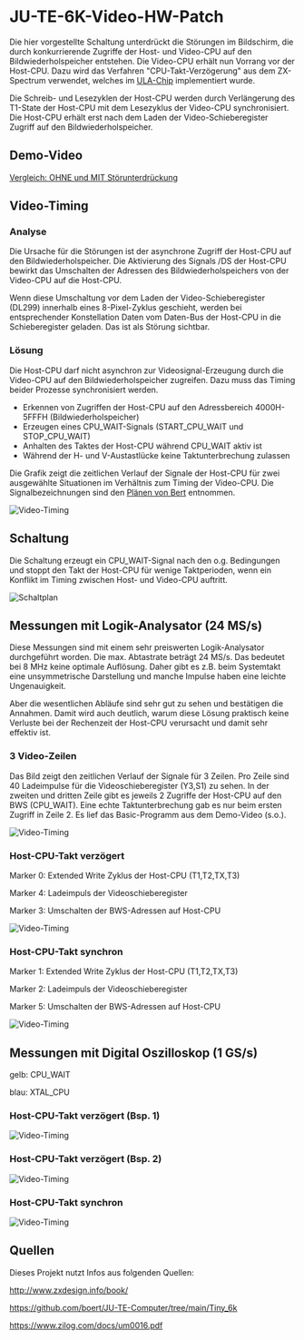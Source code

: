 # JU-TE-6K-Video-HW-Patch
Die hier vorgestellte Schaltung unterdrückt die Störungen im Bildschirm, die durch konkurrierende Zugriffe der Host- und Video-CPU auf den Bildwiederholspeicher entstehen. Die Video-CPU erhält nun Vorrang vor der Host-CPU. Dazu wird das Verfahren "CPU-Takt-Verzögerung" aus dem ZX-Spectrum verwendet, welches im [ULA-Chip](http://www.zxdesign.info/book/) implementiert wurde.

Die Schreib- und Lesezyklen der Host-CPU werden durch Verlängerung des T1-State der Host-CPU mit dem Lesezyklus der Video-CPU synchronisiert. Die Host-CPU erhält erst nach dem Laden der Video-Schieberegister Zugriff auf den Bildwiederholspeicher.

## Demo-Video
[Vergleich: OHNE und MIT Störunterdrückung](https://nextcloud-ext.peppermint.de/s/J6zgPi3iB5reWo2)


## Video-Timing

### Analyse
Die Ursache für die Störungen ist der asynchrone Zugriff der Host-CPU auf den Bildwiederholspeicher. Die Aktivierung des Signals /DS der Host-CPU bewirkt das Umschalten der Adressen des Bildwiederholspeichers von der Video-CPU auf die Host-CPU. 

Wenn diese Umschaltung vor dem Laden der Video-Schieberegister (DL299) innerhalb eines 8-Pixel-Zyklus geschieht, werden bei entsprechender Konstellation Daten vom Daten-Bus der Host-CPU in die Schieberegister geladen. Das ist als Störung sichtbar.

### Lösung
Die Host-CPU darf nicht asynchron zur Videosignal-Erzeugung durch die Video-CPU auf den Bildwiederholspeicher zugreifen. Dazu muss das Timing beider Prozesse synchronisiert werden. 

- Erkennen von Zugriffen der Host-CPU auf den Adressbereich 4000H-5FFFH (Bildwiederholspeicher)
- Erzeugen eines CPU_WAIT-Signals (START_CPU_WAIT und STOP_CPU_WAIT)
- Anhalten des Taktes der Host-CPU während CPU_WAIT aktiv ist
- Während der H- und V-Austastlücke keine Taktunterbrechung zulassen

Die Grafik zeigt die zeitlichen Verlauf der Signale der Host-CPU für zwei ausgewählte Situationen im Verhältnis zum Timing der Video-CPU. Die Signalbezeichnungen sind den [Plänen von Bert](https://github.com/boert/JU-TE-Computer/tree/main/Tiny_6k) entnommen.

![Video-Timing](/Bilder/Video-Timing.png)

## Schaltung
Die Schaltung erzeugt ein CPU_WAIT-Signal nach den o.g. Bedingungen und stoppt den Takt der Host-CPU für wenige Taktperioden, wenn ein Konflikt im Timing zwischen Host- und Video-CPU auftritt.   

![Schaltplan](/Bilder/Schaltplan.png)

## Messungen mit Logik-Analysator (24 MS/s)
Diese Messungen sind mit einem sehr preiswerten Logik-Analysator durchgeführt worden. Die max. Abtastrate beträgt 24 MS/s. Das bedeutet bei 8 MHz keine optimale Auflösung. Daher gibt es z.B. beim Systemtakt eine unsymmetrische Darstellung und manche Impulse haben eine leichte Ungenauigkeit. 

Aber die wesentlichen Abläufe sind sehr gut zu sehen und bestätigen die Annahmen. Damit wird auch deutlich, warum diese Lösung praktisch keine Verluste bei der Rechenzeit der Host-CPU verursacht und damit sehr effektiv ist. 

### 3 Video-Zeilen 
Das Bild zeigt den zeitlichen Verlauf der Signale für 3 Zeilen. Pro Zeile sind 40 Ladeimpulse für die Videoschieberegister (Y3,S1) zu sehen. In der zweiten und dritten Zeile gibt es jeweils 2 Zugriffe der Host-CPU auf den BWS (CPU_WAIT). Eine echte Taktunterbrechung gab es nur beim ersten Zugriff in Zeile 2. Es lief das Basic-Programm aus dem Demo-Video (s.o.).

![Video-Timing](/Bilder/LA_Timing_Zeile.png)

### Host-CPU-Takt verzögert

Marker 0: Extended Write Zyklus der Host-CPU (T1,T2,TX,T3)

Marker 4: Ladeimpuls der Videoschieberegister

Marker 3: Umschalten der BWS-Adressen auf Host-CPU

![Video-Timing](/Bilder/LA_Timing_verzögert.png)

### Host-CPU-Takt synchron

Marker 1: Extended Write Zyklus der Host-CPU (T1,T2,TX,T3)

Marker 2: Ladeimpuls der Videoschieberegister

Marker 5: Umschalten der BWS-Adressen auf Host-CPU

![Video-Timing](/Bilder/LA_Timing_synchron.png)

## Messungen mit Digital Oszilloskop (1 GS/s)

gelb: CPU_WAIT

blau: XTAL_CPU

### Host-CPU-Takt verzögert (Bsp. 1)

![Video-Timing](/Bilder/Timing-verzögert1.png)

### Host-CPU-Takt verzögert (Bsp. 2)

![Video-Timing](/Bilder/Timing-verzögert2.png)

### Host-CPU-Takt synchron

![Video-Timing](/Bilder/Timing-synchron.png)

## Quellen

[^1]: [The ZX Spectrum ULA: How to design a microcomputer](http://www.zxdesign.info/book/)



Dieses Projekt nutzt Infos aus folgenden Quellen:

http://www.zxdesign.info/book/

https://github.com/boert/JU-TE-Computer/tree/main/Tiny_6k

https://www.zilog.com/docs/um0016.pdf
